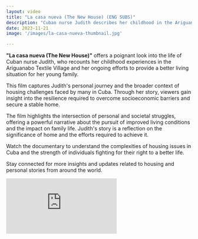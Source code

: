 ```yaml
---
layout: video
title: "La casa nueva (The New House) (ENG SUBS)"
description: "Cuban nurse Judith describes her childhood in the Ariguanabo Textile Village and her struggle to secure decent housing for her own young family."
date: 2023-11-21
image: '/images/la-casa-nueva-thumbnail.jpg'

---
```


**"La casa nueva (The New House)"** offers a poignant look into the life of Cuban nurse Judith, who recounts her childhood experiences in the Ariguanabo Textile Village and her ongoing efforts to provide a better living situation for her young family. 

This film captures Judith's personal journey and the broader context of housing challenges faced by many in Cuba. Through her story, viewers gain insight into the resilience required to overcome socioeconomic barriers and secure a stable home.

The film highlights the intersection of personal and societal struggles, offering a powerful narrative about the pursuit of improved living conditions and the impact on family life. Judith's story is a reflection on the significance of home and the efforts required to achieve it.

Watch the documentary to understand the complexities of housing issues in Cuba and the strength of individuals fighting for their right to a better life.

Stay connected for more insights and updates related to housing and personal stories from around the world.

<div class="video-container">
  <iframe src="https://www.youtube.com/embed/rTmq6xQzOkY" frameborder="0" allowfullscreen></iframe>
</div>